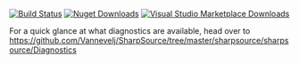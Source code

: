 [![Build Status](https://dev.azure.com/vannevelj/SharpSource/_apis/build/status/Vannevelj.SharpSource?branchName=master)](https://dev.azure.com/vannevelj/SharpSource/_build/latest?definitionId=7&branchName=master) [![Nuget Downloads](https://img.shields.io/nuget/dt/SharpSource)](https://www.nuget.org/packages/SharpSource/) [![Visual Studio Marketplace Downloads](https://img.shields.io/visual-studio-marketplace/d/JeroenVannevel.sharpsource)](https://marketplace.visualstudio.com/items?itemName=JeroenVannevel.sharpsource)
 

For a quick glance at what diagnostics are available, head over to https://github.com/Vannevelj/SharpSource/tree/master/sharpsource/sharpsource/Diagnostics

